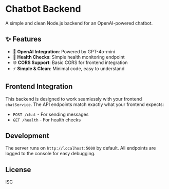 # Chatbot Backend

A simple and clean Node.js backend for an OpenAI-powered chatbot.

## ✨ Features

- 🤖 **OpenAI Integration**: Powered by GPT-4o-mini
- 🏥 **Health Checks**: Simple health monitoring endpoint
- 🌐 **CORS Support**: Basic CORS for frontend integration
- ⚡ **Simple & Clean**: Minimal code, easy to understand

## Frontend Integration

This backend is designed to work seamlessly with your frontend `chatService`. The API endpoints match exactly what your frontend expects:

- `POST /chat` - For sending messages
- `GET /health` - For health checks

## Development

The server runs on `http://localhost:5000` by default. All endpoints are logged to the console for easy debugging.

## License

ISC